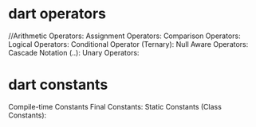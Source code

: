 # dart operators
//Arithmetic Operators:
Assignment Operators:
Comparison Operators:
Logical Operators:
Conditional Operator (Ternary):
Null Aware Operators:
Cascade Notation (..):
Unary Operators:

# dart constants
Compile-time Constants
Final Constants:
Static Constants (Class Constants):

































 